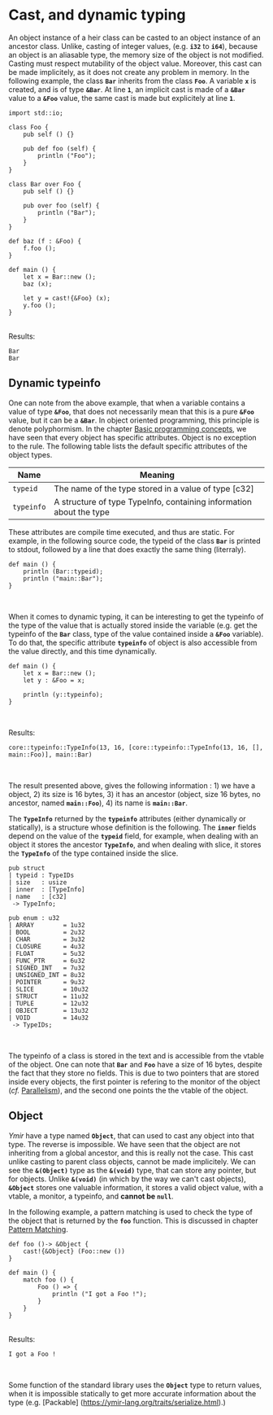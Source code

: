 # Cast, and dynamic typing

An object instance of a heir class can be casted to an object instance
of an ancestor class. Unlike, casting of integer values,
(e.g. **`i32`** to **`i64`**), because an object is an aliasable type,
the memory size of the object is not modified. Casting must respect
mutability of the object value. Moreover, this cast can be made
implicitely, as it does not create any problem in memory. In the
following example, the class **`Bar`** inherits from the class
**`Foo`**. A variable **`x`** is created, and is of type
**`&Bar`**. At line **`1`**, an implicit cast is made of a **`&Bar`**
value to a **`&Foo`** value, the same cast is made but explicitely at
line **`1`**.

```ymir
import std::io;

class Foo {
	pub self () {}
	
	pub def foo (self) {
		println ("Foo");
	}
}

class Bar over Foo {
	pub self () {}
	
	pub over foo (self) {
		println ("Bar");
	}
}

def baz (f : &Foo) {
	f.foo ();
}

def main () {
	let x = Bar::new ();
	baz (x);
	
	let y = cast!{&Foo} (x);
	y.foo ();
}
```

<br>
Results:

```
Bar
Bar
```

## Dynamic typeinfo

One can note from the above example, that when a variable contains a
value of type **`&Foo`**, that does not necessarily mean that this is
a pure **`&Foo`** value, but it can be a **`&Bar`**. In object
oriented programming, this principle is denote polyphormism. In the
chapter [Basic programming
concepts](https://ymir-lang.org/primitives/),
we have seen that every object has specific attributes. Object is no
exception to the rule. The following table lists the default specific
attributes of the object types.

| Name | Meaning |
| --- | --- |
| `typeid` | The name of the type stored in a value of type [c32] |
| `typeinfo` | A structure of type TypeInfo, containing information about the type |

These attributes are compile time executed, and thus are static. For
example, in the following source code, the typeid of the class
**`Bar`** is printed to stdout, followed by a line that does exactly
the same thing (literraly).

```ymir
def main () {
	println (Bar::typeid);
	println ("main::Bar");
}
```

<br>

When it comes to dynamic typing, it can be interesting to get the
typeinfo of the type of the value that is actually stored inside the
variable (e.g. get the typeinfo of the **`Bar`** class, type of the
value contained inside a **`&Foo`** variable). To do that, the
specific attribute **`typeinfo`** of object is also accessible from
the value directly, and this time dynamically.

```ymir
def main () {
	let x = Bar::new ();
	let y : &Foo = x;
	
	println (y::typeinfo);
}
```

<br>

Results: 

```
core::typeinfo::TypeInfo(13, 16, [core::typeinfo::TypeInfo(13, 16, [], main::Foo)], main::Bar)
```

<br> 

The result presented above, gives the following information : 1)
we have a object, 2) its size is 16 bytes, 3) it has an ancestor
(object, size 16 bytes, no ancestor, named **`main::Foo`**), 4) its
name is **`main::Bar`**.

The **`TypeInfo`** returned by the **`typeinfo`** attributes (either
dynamically or statically), is a structure whose definition is the
following. The **`inner`** fields depend on the value of the
**`typeid`** field, for example, when dealing with an object it stores
the ancestor **`TypeInfo`**, and when dealing with slice, it stores
the **`TypeInfo`** of the type contained inside the slice.

```ymir
pub struct
| typeid : TypeIDs
| size   : usize
| inner  : [TypeInfo]
| name   : [c32] 
 -> TypeInfo;

pub enum : u32
| ARRAY        = 1u32
| BOOL         = 2u32
| CHAR         = 3u32
| CLOSURE      = 4u32
| FLOAT        = 5u32
| FUNC_PTR     = 6u32
| SIGNED_INT   = 7u32
| UNSIGNED_INT = 8u32
| POINTER      = 9u32
| SLICE        = 10u32
| STRUCT       = 11u32
| TUPLE        = 12u32
| OBJECT       = 13u32
| VOID         = 14u32
 -> TypeIDs;
```

<br>

The typeinfo of a class is stored in the text and is accessible from
the vtable of the object. One can note that **`Bar`** and **`Foo`**
have a size of 16 bytes, despite the fact that they store no
fields. This is due to two pointers that are stored inside every
objects, the first pointer is refering to the monitor of the object
(*cf.* [Parallelism]()), and the second one points the the vtable of
the object.


## Object 

*Ymir* have a type named **`Object`**, that can used to cast any
object into that type. The reverse is impossible. We have seen that
the object are not inheriting from a global ancestor, and this is
really not the case. This cast unlike casting to parent class objects,
cannot be made implicitely. We can see the **`&(Object)`** type as the
**`&(void)`** type, that can store any pointer, but for
objects. Unlike **`&(void)`** (in which by the way we can't cast
objects), **`&Object`** stores one valuable information, it stores a
valid object value, with a vtable, a monitor, a typeinfo, and **cannot
be `null`**. 

In the following example, a pattern matching is used to check the type
of the object that is returned by the **`foo`** function. This is
discussed in chapter [Pattern
Matching](https://ymir-lang.org/pattern/).

```ymir
def foo ()-> &Object {
	cast!{&Object} (Foo::new ())
}

def main () {
	match foo () {
		Foo () => {
			println ("I got a Foo !");
		}
	}
}
```

<br>
Results: 

```
I got a Foo !
```

<br>

Some function of the standard library uses the **`Object`** type to
return values, when it is impossible statically to get more accurate
information about the type (e.g. [Packable]
(https://ymir-lang.org/traits/serialize.html).)
